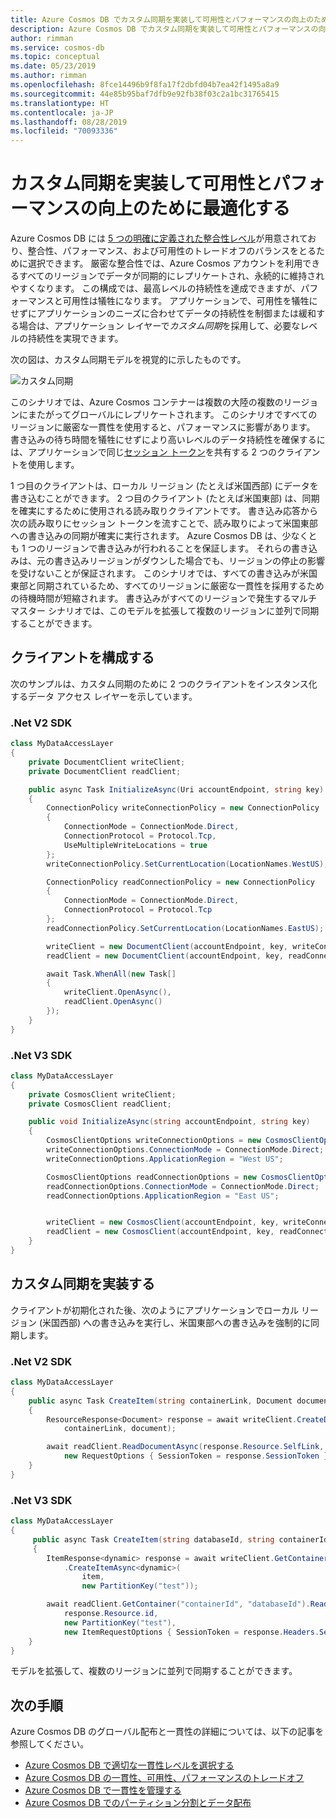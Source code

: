 ```yaml
---
title: Azure Cosmos DB でカスタム同期を実装して可用性とパフォーマンスの向上のために最適化する方法
description: Azure Cosmos DB でカスタム同期を実装して可用性とパフォーマンスの向上のために最適化する方法について説明します。
author: rimman
ms.service: cosmos-db
ms.topic: conceptual
ms.date: 05/23/2019
ms.author: rimman
ms.openlocfilehash: 8fce14496b9f8fa17f2dbfd04b7ea42f1495a8a9
ms.sourcegitcommit: 44e85b95baf7dfb9e92fb38f03c2a1bc31765415
ms.translationtype: HT
ms.contentlocale: ja-JP
ms.lasthandoff: 08/28/2019
ms.locfileid: "70093336"
---
```

# <a name="implement-custom-synchronization-to-optimize-for-higher-availability-and-performance"></a>カスタム同期を実装して可用性とパフォーマンスの向上のために最適化する

Azure Cosmos DB には [5 つの明確に定義された整合性レベル](consistency-levels.md)が用意されており、整合性、パフォーマンス、および可用性のトレードオフのバランスをとるために選択できます。 厳密な整合性では、Azure Cosmos アカウントを利用できるすべてのリージョンでデータが同期的にレプリケートされ、永続的に維持されやすくなります。 この構成では、最高レベルの持続性を達成できますが、パフォーマンスと可用性は犠牲になります。 アプリケーションで、可用性を犠牲にせずにアプリケーションのニーズに合わせてデータの持続性を制御または緩和する場合は、アプリケーション レイヤーで*カスタム同期*を採用して、必要なレベルの持続性を実現できます。

次の図は、カスタム同期モデルを視覚的に示したものです。

![カスタム同期](./media/how-to-custom-synchronization/custom-synchronization.png)

このシナリオでは、Azure Cosmos コンテナーは複数の大陸の複数のリージョンにまたがってグローバルにレプリケートされます。 このシナリオですべてのリージョンに厳密な一貫性を使用すると、パフォーマンスに影響があります。 書き込みの待ち時間を犠牲にせずにより高いレベルのデータ持続性を確保するには、アプリケーションで同じ[セッション トークン](how-to-manage-consistency.md#utilize-session-tokens)を共有する 2 つのクライアントを使用します。

1 つ目のクライアントは、ローカル リージョン (たとえば米国西部) にデータを書き込むことができます。 2 つ目のクライアント (たとえば米国東部) は、同期を確実にするために使用される読み取りクライアントです。 書き込み応答から次の読み取りにセッション トークンを流すことで、読み取りによって米国東部への書き込みの同期が確実に実行されます。 Azure Cosmos DB は、少なくとも 1 つのリージョンで書き込みが行われることを保証します。 それらの書き込みは、元の書き込みリージョンがダウンした場合でも、リージョンの停止の影響を受けないことが保証されます。 このシナリオでは、すべての書き込みが米国東部と同期されているため、すべてのリージョンに厳密な一貫性を採用するための待機時間が短縮されます。 書き込みがすべてのリージョンで発生するマルチマスター シナリオでは、このモデルを拡張して複数のリージョンに並列で同期することができます。

## <a name="configure-the-clients"></a>クライアントを構成する

次のサンプルは、カスタム同期のために 2 つのクライアントをインスタンス化するデータ アクセス レイヤーを示しています。

### <a name="net-v2-sdk"></a>.Net V2 SDK
```csharp
class MyDataAccessLayer
{
    private DocumentClient writeClient;
    private DocumentClient readClient;

    public async Task InitializeAsync(Uri accountEndpoint, string key)
    {
        ConnectionPolicy writeConnectionPolicy = new ConnectionPolicy
        {
            ConnectionMode = ConnectionMode.Direct,
            ConnectionProtocol = Protocol.Tcp,
            UseMultipleWriteLocations = true
        };
        writeConnectionPolicy.SetCurrentLocation(LocationNames.WestUS);

        ConnectionPolicy readConnectionPolicy = new ConnectionPolicy
        {
            ConnectionMode = ConnectionMode.Direct,
            ConnectionProtocol = Protocol.Tcp
        };
        readConnectionPolicy.SetCurrentLocation(LocationNames.EastUS);

        writeClient = new DocumentClient(accountEndpoint, key, writeConnectionPolicy);
        readClient = new DocumentClient(accountEndpoint, key, readConnectionPolicy, ConsistencyLevel.Session);

        await Task.WhenAll(new Task[]
        {
            writeClient.OpenAsync(),
            readClient.OpenAsync()
        });
    }
}
```

### <a name="net-v3-sdk"></a>.Net V3 SDK
```csharp
class MyDataAccessLayer
{
    private CosmosClient writeClient;
    private CosmosClient readClient;

    public void InitializeAsync(string accountEndpoint, string key)
    {
        CosmosClientOptions writeConnectionOptions = new CosmosClientOptions();
        writeConnectionOptions.ConnectionMode = ConnectionMode.Direct;
        writeConnectionOptions.ApplicationRegion = "West US";

        CosmosClientOptions readConnectionOptions = new CosmosClientOptions();
        readConnectionOptions.ConnectionMode = ConnectionMode.Direct;
        readConnectionOptions.ApplicationRegion = "East US";


        writeClient = new CosmosClient(accountEndpoint, key, writeConnectionOptions);
        readClient = new CosmosClient(accountEndpoint, key, readConnectionOptions);
    }
}
```

## <a name="implement-custom-synchronization"></a>カスタム同期を実装する

クライアントが初期化された後、次のようにアプリケーションでローカル リージョン (米国西部) への書き込みを実行し、米国東部への書き込みを強制的に同期します。

### <a name="net-v2-sdk"></a>.Net V2 SDK
```csharp
class MyDataAccessLayer
{
    public async Task CreateItem(string containerLink, Document document)
    {
        ResourceResponse<Document> response = await writeClient.CreateDocumentAsync(
            containerLink, document);

        await readClient.ReadDocumentAsync(response.Resource.SelfLink,
            new RequestOptions { SessionToken = response.SessionToken });
    }
}
```

### <a name="net-v3-sdk"></a>.Net V3 SDK
```csharp
class MyDataAccessLayer
{
     public async Task CreateItem(string databaseId, string containerId, dynamic item)
     {
        ItemResponse<dynamic> response = await writeClient.GetContainer("containerId", "databaseId")
            .CreateItemAsync<dynamic>(
                item,
                new PartitionKey("test"));

        await readClient.GetContainer("containerId", "databaseId").ReadItemAsync<dynamic>(
            response.Resource.id,
            new PartitionKey("test"),
            new ItemRequestOptions { SessionToken = response.Headers.Session, ConsistencyLevel = ConsistencyLevel.Session });
    }
}
```

モデルを拡張して、複数のリージョンに並列で同期することができます。

## <a name="next-steps"></a>次の手順

Azure Cosmos DB のグローバル配布と一貫性の詳細については、以下の記事を参照してください。

* [Azure Cosmos DB で適切な一貫性レベルを選択する](consistency-levels-choosing.md)
* [Azure Cosmos DB の一貫性、可用性、パフォーマンスのトレードオフ](consistency-levels-tradeoffs.md)
* [Azure Cosmos DB で一貫性を管理する](how-to-manage-consistency.md)
* [Azure Cosmos DB でのパーティション分割とデータ配布](partition-data.md)
